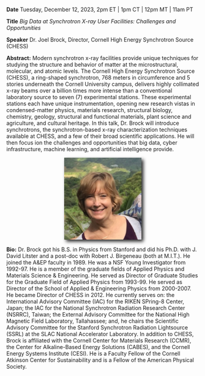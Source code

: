 **Date** Tuesday, December 12, 2023, 2pm ET | 1pm CT | 12pm MT | 11am PT

**Title** _Big Data at Synchrotron X-ray User Facilities: Challenges and Opportunities_

**Speaker** Dr. Joel Brock, Director, Cornell High Energy Synchrotron Source (CHESS)

<!-- <p align=center> -->
<!-- <img src="assets/images/preview-seminar.png" width="40%" style="filter: drop-shadow(5px 5px 5px #222);"/>
</p>  -->

<!-- <p align=center>
<a target="_blank" href='https://youtu.be/kOHZ6I_w1ws'>Video Link</a>
</p>  -->

<!-- **Seminar Recording**

<p align=center>
<a href="https://drive.google.com/file/d/1g-bShhrgKtl_cFaSf29hI1O2Rk_-LjqY/view?usp=share_link" target="_blank"> <img src="assets/images/jacobs_cover.png" width="60%" style="filter: drop-shadow(5px 5px 5px #222);"/></a>
<br>
<a href="https://drive.google.com/file/d/1g-bShhrgKtl_cFaSf29hI1O2Rk_-LjqY/view?usp=share_link" target="_blank">Recording</a>
</p> -->

**Abstract:** Modern synchrotron x-ray facilities provide unique techniques for studying the structure and behavior of matter at the microstructural, molecular, and atomic levels. The Cornell High Energy Synchrotron Source (CHESS), a ring-shaped synchrotron, 768 meters in circumference and 5 stories underneath the Cornell University campus, delivers highly collimated x-ray beams over a billion times more intense than a conventional laboratory source to seven (7) experimental stations. These experimental stations each have unique instrumentation, opening new research vistas in condensed-matter physics, materials research, structural biology, chemistry, geology, structural and functional materials, plant science and agriculture, and cultural heritage. In this talk, Dr. Brock will introduce synchrotrons, the synchrotron-based x-ray characterization techniques available at CHESS, and a few of their broad scientific applications. He will then focus ion the challenges and opportunities that big data, cyber infrastructure, machine learning, and artificial intelligence provide.

<p align=center>
<img src="assets/images/jacobs.jpeg" width="40%" style="filter: drop-shadow(5px 5px 5px #222);"/>
</p>

**Bio:** Dr. Brock got his B.S. in Physics from Stanford and did his Ph.D. with J. David Litster and a post-doc with Robert J. Birgeneau (both at M.I.T.). He joined the A&EP faculty in 1989. He was a NSF Young Investigator from 1992-97. He is a member of the graduate fields of Applied Physics and Materials Science & Engineering. He served as Director of Graduate Studies for the Graduate Field of Applied Physics from 1993-99. He served as Director of the School of Applied & Engineering Physics from 2000-2007. He became Director of CHESS in 2012. He currently serves on: the International Advisory Committee (IAC) for the RIKEN SPring-8 Center, Japan; the IAC for the National Synchrotron Radiation Research Center (NSRRC), Taiwan; the External Advisory Committee for the National High Magnetic Field Laboratory, Tallahassee; and, he chairs the Scientific Advisory Committee for the Stanford Synchrotron Radiation Lightsource (SSRL) at the SLAC National Accelerator Laboratory. In addition to CHESS, Brock is affiliated with the Cornell Center for Materials Research (CCMR), the Center for Alkaline-Based Energy Solutions (CABES), and the Cornell Energy Systems Institute (CESI). He is a Faculty Fellow of the Cornell Atkinson Center for Sustainability and is a Fellow of the American Physical Society.
